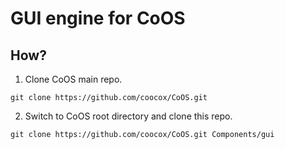 # GUI engine for CoOS

## How?
1. Clone CoOS main repo.
```shell
git clone https://github.com/coocox/CoOS.git
```

2. Switch to CoOS root directory and clone this repo.
```shell
git clone https://github.com/coocox/CoOS.git Components/gui
```